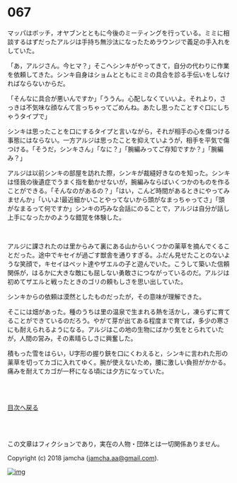 # 067

マッパはボッチ，オヤブンとともに今後のミーティングを行っている。ミミに相談するはずだったアルジは手持ち無沙汰になったためラウンジで義足の手入れをしていた。  

「あ，アルジさん。今ヒマ？」そこへシンキがやってきて，自分の代わりに作業を依頼してきた。シンキ自身はショムとともにミミの具合を診る手伝いをしなければならないからだ。  

「そんなに具合が悪いんですか」「ううん。心配しなくていいよ。それより，さっきは不気味な顔なんて言っちゃってごめんね。あたし思ったことすぐ口にしちゃうタイプで」  

シンキは思ったことを口にするタイプと言いながら，それが相手の心を傷つける事態にはならない。一方アルジは思ったことを抑えていようが，相手を平気で傷つける。「そうだ，シンキさん」「なに？」「腕編みってご存知ですか？」「腕編み？」  

アルジは以前シンキの部屋を訪れた際，シンキが裁縫好きなのを知った。シンキは怪我の後遺症でうまく指を動かせないが，腕編みならばいくつかのものを作ることができる。「そんなのがあるの？」「はい，こんど時間があるときにやってみませんか」「いいよ!最近細かいことやってないから頭がなまっちゃってさ」「頭がなまるって何ですか」シンキの巧みな会話にのることで，アルジは自分が話し上手になったかのような錯覚を体験した。  

<br>  

アルジに課されたのは里からみて裏にある山からいくつかの薬草を摘んでくることだった。途中でキセイが過ごす獣舎を通りすぎる。ふだん見せたことのないような笑顔で，キセイはペット達やザエルの子と遊んでいた。こうして築いた信頼関係が，はるかに大きな敵にも屈しない勇敢さにつながっているのだ。アルジは初めてザエルと戦ったときのゴリの頼もしさを思い出していた。  

シンキからの依頼は漠然としたものだったが，その意味が理解できた。  

そこには畑があった。種のうちは里の温泉で生まれる熱を活かし，凍らずに育てることができているのだろう。やがて芽が出てある程度まで育てば，多少の寒さにも耐えられるようになる。アルジはこの地の生物にばかり気をとられていたが，人間の営み，その素晴らしさに興奮した。  

積もった雪をはらい，U字形の握り鋏を口にくわえると，シンキに言われた形の薬草を切ってカゴに入れてゆく。腕が使えないため，腰に激しい負担がかかる。痛みを耐えてカゴが一杯になる頃には夕方になっていた。  

<br>  
<br>  

[目次へ戻る](https://github.com/jamcha-aa/OblivionReports/blob/master/README.md)  

<br>  
<br>  

この文章はフィクションであり，実在の人物・団体とは一切関係ありません。  

Copyright (c) 2018 jamcha (jamcha.aa@gmail.com).  

[![img](http://i.creativecommons.org/l/by-nc-sa/4.0/88x31.png)](http://creativecommons.org/licenses/by-nc-sa/4.0/deed)